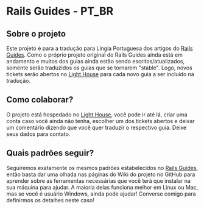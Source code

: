 # Rails Guides - PT_BR

## Sobre o projeto

Este projeto é para a tradução para Língia Portuguesa dos artigos do [Rails Guides][railsguides_url]. 
Como o próprio projeto original do Rails Guides ainda está em andamento e muitos dos guias ainda estão sendo escritos/atualizados, somente serão traduzidos os guias que se tornarem "stable". Logo, novos tickets serão abertos no [Light House][light_url] para cada novo guia a ser incluído na tradução.

## Como colaborar?

O projeto está hospedado no [Light House][light_url], você pode ir até lá, criar uma conta caso você ainda não tenha, escolher um dos tickets abertos e deixar um comentário dizendo que você quer traduzir o respectivo guia. Deixe seus dados para contato.

## Quais padrões seguir?

Seguiremos exatamente os mesmos padrões estabelecidos no [Rails Guides][railsguides_url], então basta dar uma olhada nas páginas do Wiki do projeto no GitHub para aprender sobre as ferramentas necessárias que você terá que instalar na sua máquina para ajudar. A maioria delas funciona melhor em Linux ou Mac, mas se você é usuário Windows, ainda pode ajudar! Converse comigo para definirmos os detalhes neste caso!

[light_url]: http://railsguides-pt_br.lighthouseapp.com/dashboard
[railsguides_url]: http://guides.rubyonrails.org/
